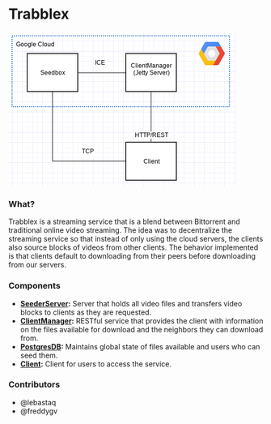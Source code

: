 Trabblex
=========
![architecture](https://github.com/freddygv/trabblex/raw/master/img_report/global.png)
### What?
Trabblex is a streaming service that is a blend between Bittorrent and traditional online video streaming. The idea was to decentralize the streaming service so that instead of only using the cloud servers, the clients also source blocks of videos from other clients. The behavior implemented is that clients default to downloading from their peers before downloading from our servers.

### Components
*   **[SeederServer](docker-containers/seedbox-container/SeederServer):** Server that holds all video files and transfers video blocks to clients as they are requested.
*   **[ClientManager](docker-containers/cmanager-container/ClientManager):** RESTful service that provides the client with information on the files available for download and the neighbors they can download from.
*   **[PostgresDB](docker-containers/database-container):** Maintains global state of files available and users who can seed them.
*   **[Client](client):** Client for users to access the service.

### Contributors
* @lebastaq
* @freddygv
